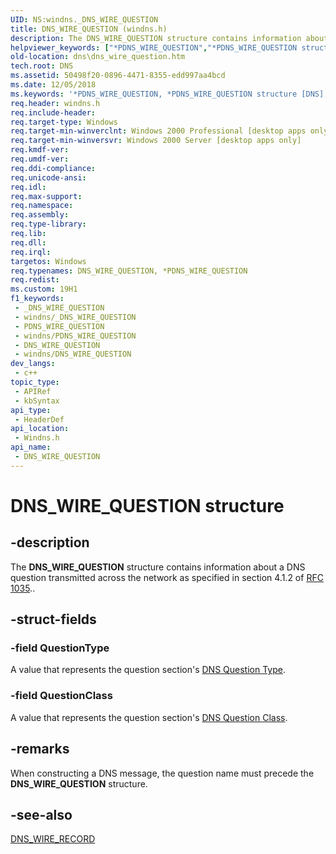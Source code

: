 ```yaml
---
UID: NS:windns._DNS_WIRE_QUESTION
title: DNS_WIRE_QUESTION (windns.h)
description: The DNS_WIRE_QUESTION structure contains information about a DNS question transmitted across the network as specified in section 4.1.2 of RFC 1035..
helpviewer_keywords: ["*PDNS_WIRE_QUESTION","*PDNS_WIRE_QUESTION structure [DNS]","DNS_WIRE_QUESTION","DNS_WIRE_QUESTION structure [DNS]","dns.dns_wire_question","windns/*PDNS_WIRE_QUESTION","windns/DNS_WIRE_QUESTION"]
old-location: dns\dns_wire_question.htm
tech.root: DNS
ms.assetid: 50498f20-0896-4471-8355-edd997aa4bcd
ms.date: 12/05/2018
ms.keywords: '*PDNS_WIRE_QUESTION, *PDNS_WIRE_QUESTION structure [DNS], DNS_WIRE_QUESTION, DNS_WIRE_QUESTION structure [DNS], dns.dns_wire_question, windns/*PDNS_WIRE_QUESTION, windns/DNS_WIRE_QUESTION'
req.header: windns.h
req.include-header: 
req.target-type: Windows
req.target-min-winverclnt: Windows 2000 Professional [desktop apps only]
req.target-min-winversvr: Windows 2000 Server [desktop apps only]
req.kmdf-ver: 
req.umdf-ver: 
req.ddi-compliance: 
req.unicode-ansi: 
req.idl: 
req.max-support: 
req.namespace: 
req.assembly: 
req.type-library: 
req.lib: 
req.dll: 
req.irql: 
targetos: Windows
req.typenames: DNS_WIRE_QUESTION, *PDNS_WIRE_QUESTION
req.redist: 
ms.custom: 19H1
f1_keywords:
 - _DNS_WIRE_QUESTION
 - windns/_DNS_WIRE_QUESTION
 - PDNS_WIRE_QUESTION
 - windns/PDNS_WIRE_QUESTION
 - DNS_WIRE_QUESTION
 - windns/DNS_WIRE_QUESTION
dev_langs:
 - c++
topic_type:
 - APIRef
 - kbSyntax
api_type:
 - HeaderDef
api_location:
 - Windns.h
api_name:
 - DNS_WIRE_QUESTION
---
```


# DNS_WIRE_QUESTION structure


## -description

The <b>DNS_WIRE_QUESTION</b> structure contains information about a DNS question transmitted across the network as specified in section 4.1.2 of <a href="https://www.ietf.org/rfc/rfc1035.txt">RFC 1035</a>..

## -struct-fields

### -field QuestionType

A value that represents the question section's <a href="https://docs.microsoft.com/windows/desktop/DNS/dns-constants">DNS Question Type</a>.

### -field QuestionClass

A value that represents the question section's <a href="https://docs.microsoft.com/windows/desktop/DNS/dns-constants">DNS Question Class</a>.

## -remarks

When constructing a DNS message, the question name must precede the <b>DNS_WIRE_QUESTION</b> structure.

## -see-also

<a href="https://docs.microsoft.com/windows/desktop/api/windns/ns-windns-dns_wire_record">DNS_WIRE_RECORD</a>

